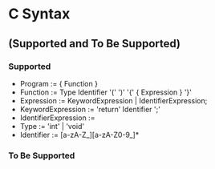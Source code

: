 # C Syntax
## (Supported and To Be Supported)

### Supported

- Program := { Function }
- Function := Type Identifier '(' ')' '{' { Expression } '}' 
- Expression := KeywordExpression | IdentifierExpression;
- KeywordExpression := 'return' Identifier ';'
- IdentifierExpression := 
- Type := 'int' | 'void'
- Identifier := \[a-zA-Z_]\[a-zA-Z0-9_]*

### To Be Supported